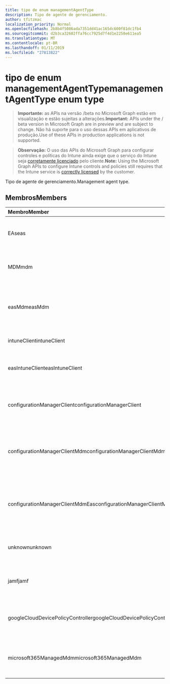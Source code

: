 ```yaml
---
title: tipo de enum managementAgentType
description: Tipo de agente de gerenciamento.
author: tfitzmac
localization_priority: Normal
ms.openlocfilehash: 2b8b4f5086ada7351dd41ac165dc600f81dc1fb4
ms.sourcegitcommit: d2b3ca32602ffa76cc7925d7f4d1e2258e611ea5
ms.translationtype: MT
ms.contentlocale: pt-BR
ms.lasthandoff: 01/11/2019
ms.locfileid: "27813822"
---
```

# <a name="managementagenttype-enum-type"></a><span data-ttu-id="91abd-103">tipo de enum managementAgentType</span><span class="sxs-lookup"><span data-stu-id="91abd-103">managementAgentType enum type</span></span>

> <span data-ttu-id="91abd-104">**Importante:** as APIs na versão /beta no Microsoft Graph estão em visualização e estão sujeitas a alterações.</span><span class="sxs-lookup"><span data-stu-id="91abd-104">**Important:** APIs under the / beta version in Microsoft Graph are in preview and are subject to change.</span></span> <span data-ttu-id="91abd-105">Não há suporte para o uso dessas APIs em aplicativos de produção.</span><span class="sxs-lookup"><span data-stu-id="91abd-105">Use of these APIs in production applications is not supported.</span></span>

> <span data-ttu-id="91abd-106">**Observação:** O uso das APIs do Microsoft Graph para configurar controles e políticas do Intune ainda exige que o serviço do Intune seja [corretamente licenciado](https://go.microsoft.com/fwlink/?linkid=839381) pelo cliente.</span><span class="sxs-lookup"><span data-stu-id="91abd-106">**Note:** Using the Microsoft Graph APIs to configure Intune controls and policies still requires that the Intune service is [correctly licensed](https://go.microsoft.com/fwlink/?linkid=839381) by the customer.</span></span>

<span data-ttu-id="91abd-107">Tipo de agente de gerenciamento.</span><span class="sxs-lookup"><span data-stu-id="91abd-107">Management agent type.</span></span>
## <a name="members"></a><span data-ttu-id="91abd-108">Membros</span><span class="sxs-lookup"><span data-stu-id="91abd-108">Members</span></span>
|<span data-ttu-id="91abd-109">Membro</span><span class="sxs-lookup"><span data-stu-id="91abd-109">Member</span></span>|<span data-ttu-id="91abd-110">Valor</span><span class="sxs-lookup"><span data-stu-id="91abd-110">Value</span></span>|<span data-ttu-id="91abd-111">Descrição</span><span class="sxs-lookup"><span data-stu-id="91abd-111">Description</span></span>|
|:---|:---|:---|
|<span data-ttu-id="91abd-112">EAs</span><span class="sxs-lookup"><span data-stu-id="91abd-112">eas</span></span>|<span data-ttu-id="91abd-113">1</span><span class="sxs-lookup"><span data-stu-id="91abd-113">1</span></span>|<span data-ttu-id="91abd-114">O dispositivo é gerenciado pelo Exchange server.</span><span class="sxs-lookup"><span data-stu-id="91abd-114">The device is managed by Exchange server.</span></span>|
|<span data-ttu-id="91abd-115">MDM</span><span class="sxs-lookup"><span data-stu-id="91abd-115">mdm</span></span>|<span data-ttu-id="91abd-116">2</span><span class="sxs-lookup"><span data-stu-id="91abd-116">2</span></span>|<span data-ttu-id="91abd-117">O dispositivo é gerenciado pelo MDM. Intune</span><span class="sxs-lookup"><span data-stu-id="91abd-117">The device is managed by Intune MDM.</span></span>|
|<span data-ttu-id="91abd-118">easMdm</span><span class="sxs-lookup"><span data-stu-id="91abd-118">easMdm</span></span>|<span data-ttu-id="91abd-119">3</span><span class="sxs-lookup"><span data-stu-id="91abd-119">3</span></span>|<span data-ttu-id="91abd-120">O dispositivo é gerenciado pelo Exchange server e MDM de Intune.</span><span class="sxs-lookup"><span data-stu-id="91abd-120">The device is managed by both Exchange server and Intune MDM.</span></span>|
|<span data-ttu-id="91abd-121">intuneClient</span><span class="sxs-lookup"><span data-stu-id="91abd-121">intuneClient</span></span>|<span data-ttu-id="91abd-122">4</span><span class="sxs-lookup"><span data-stu-id="91abd-122">4</span></span>|<span data-ttu-id="91abd-123">Cliente Intune gerenciados.</span><span class="sxs-lookup"><span data-stu-id="91abd-123">Intune client managed.</span></span>|
|<span data-ttu-id="91abd-124">easIntuneClient</span><span class="sxs-lookup"><span data-stu-id="91abd-124">easIntuneClient</span></span>|<span data-ttu-id="91abd-125">5</span><span class="sxs-lookup"><span data-stu-id="91abd-125">5</span></span>|<span data-ttu-id="91abd-126">O dispositivo está EAS Intune cliente e dual gerenciado.</span><span class="sxs-lookup"><span data-stu-id="91abd-126">The device is EAS and Intune client dual managed.</span></span>|
|<span data-ttu-id="91abd-127">configurationManagerClient</span><span class="sxs-lookup"><span data-stu-id="91abd-127">configurationManagerClient</span></span>|<span data-ttu-id="91abd-128">8</span><span class="sxs-lookup"><span data-stu-id="91abd-128">8</span></span>|<span data-ttu-id="91abd-129">O dispositivo é gerenciado pelo Gerenciador de configuração.</span><span class="sxs-lookup"><span data-stu-id="91abd-129">The device is managed by Configuration Manager.</span></span>|
|<span data-ttu-id="91abd-130">configurationManagerClientMdm</span><span class="sxs-lookup"><span data-stu-id="91abd-130">configurationManagerClientMdm</span></span>|<span data-ttu-id="91abd-131">10</span><span class="sxs-lookup"><span data-stu-id="91abd-131">10</span></span>|<span data-ttu-id="91abd-132">O dispositivo é gerenciado pelo Gerenciador de configuração e MDM.</span><span class="sxs-lookup"><span data-stu-id="91abd-132">The device is managed by Configuration Manager and MDM.</span></span>|
|<span data-ttu-id="91abd-133">configurationManagerClientMdmEas</span><span class="sxs-lookup"><span data-stu-id="91abd-133">configurationManagerClientMdmEas</span></span>|<span data-ttu-id="91abd-134">11</span><span class="sxs-lookup"><span data-stu-id="91abd-134">11</span></span>|<span data-ttu-id="91abd-135">O dispositivo é gerenciado pelo Gerenciador de configuração, MDM e Eas.</span><span class="sxs-lookup"><span data-stu-id="91abd-135">The device is managed by Configuration Manager, MDM and Eas.</span></span>|
|<span data-ttu-id="91abd-136">unknown</span><span class="sxs-lookup"><span data-stu-id="91abd-136">unknown</span></span>|<span data-ttu-id="91abd-137">16</span><span class="sxs-lookup"><span data-stu-id="91abd-137">16</span></span>|<span data-ttu-id="91abd-138">Tipo de agente de gerenciamento desconhecido.</span><span class="sxs-lookup"><span data-stu-id="91abd-138">Unknown management agent type.</span></span>|
|<span data-ttu-id="91abd-139">jamf</span><span class="sxs-lookup"><span data-stu-id="91abd-139">jamf</span></span>|<span data-ttu-id="91abd-140">32</span><span class="sxs-lookup"><span data-stu-id="91abd-140">32</span></span>|<span data-ttu-id="91abd-141">Os atributos de dispositivo são buscados no Jamf.</span><span class="sxs-lookup"><span data-stu-id="91abd-141">The device attributes are fetched from Jamf.</span></span>|
|<span data-ttu-id="91abd-142">googleCloudDevicePolicyController</span><span class="sxs-lookup"><span data-stu-id="91abd-142">googleCloudDevicePolicyController</span></span>|<span data-ttu-id="91abd-143">64</span><span class="sxs-lookup"><span data-stu-id="91abd-143">64</span></span>|<span data-ttu-id="91abd-144">O dispositivo é gerenciado por CloudDPC do Google.</span><span class="sxs-lookup"><span data-stu-id="91abd-144">The device is managed by Google's CloudDPC.</span></span>|
|<span data-ttu-id="91abd-145">microsoft365ManagedMdm</span><span class="sxs-lookup"><span data-stu-id="91abd-145">microsoft365ManagedMdm</span></span>|<span data-ttu-id="91abd-146">258</span><span class="sxs-lookup"><span data-stu-id="91abd-146">258</span></span>|<span data-ttu-id="91abd-147">Este dispositivo é gerenciado pelo Microsoft 365 através de Intune.</span><span class="sxs-lookup"><span data-stu-id="91abd-147">This device is managed by Microsoft 365 through Intune.</span></span>|





